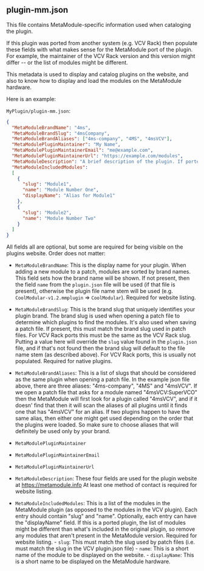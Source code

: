 ## plugin-mm.json 

This file contains MetaModule-specific information used when cataloging the plugin.

If this plugin was ported from another system (e.g. VCV Rack) then populate these fields
with what makes sense for the MetaModule port of the plugin. For example, the maintainer
of the VCV Rack version and this version might differ -- or the list of modules
might be different.

This metadata is used to display and catalog plugins on the website, and also to
know how to display and load the modules on the MetaModule hardware.

Here is an example: 

`MyPlugin/plugin-mm.json`:
```json
{
  "MetaModuleBrandName": "4ms",
  "MetaModuleBrandSlug": "4msCompany",
  "MetaModuleBrandAliases": ["4ms-company", "4MS", "4msVCV"],
  "MetaModulePluginMaintainer": "My Name",
  "MetaModulePluginMaintainerEmail": "me@example.com",
  "MetaModulePluginMaintainerUrl": "https://example.com/modules",
  "MetaModuleDescription": "A brief description of the plugin. If ported from another work, mention that here.",
  "MetaModuleIncludedModules":
  [
    {
      "slug": "Module1",
      "name": "Module Number One",
      "displayName": "Alias for Module1"
    },
    {
      "slug": "Module2",
      "name": "Module Number Two"
    }
  ]
}
```

All fields all are optional, but some are required for being visible on the
plugins website. Order does not matter:

- `MetaModuleBrandName`: This is the display name for your plugin. When adding
  a new module to a patch, modules are sorted by brand names. This field sets
  how the brand name will be shown. If not present, then the field `name` from 
  the `plugin.json` file will be used (if that file is present), otherwise the 
  plugin file name stem will be used (e.g. `CoolModular-v1.2.mmplugin` =>
  `CoolModular`). Required for website listing.

- `MetaModuleBrandSlug`: This is the brand slug that uniquely identifies your
  plugin brand. The brand slug is used when opening a patch file to determine
  which plugins to find the modules. It's also used when saving a patch file.
  If present, this must match the brand slug used in patch files. For VCV
  Rack ports this must be the same as the VCV Rack slug. Putting a value here
  will override the `slug` value found in the `plugin.json` file, and if that's
  not found then the brand slug will default to the file name stem (as
  described above). For VCV Rack ports, this is usually not populated. Required for 
  native plugins.

- `MetaModuleBrandAliases`: This is a list of slugs that should be considered
  as the same plugin when opening a patch file. In the example json file above,
  there are three aliases: "4ms-company", "4MS" and "4msVCV". If we open a
  patch file that asks for a module named "4msVCV:SuperVCO" then the MetaModule
  will first look for a plugin called "4msVCV", and if it doesn' find that then it
  will scan the aliases of all plugins until it finds one that has "4msVCV" for an alias.
  If two plugins happen to have the same alias, then either one might get used
  depending on the order that the plugins were loaded. So make sure to choose
  aliases that will definitely be used only by your brand.

- `MetaModulePluginMaintainer`
- `MetaModulePluginMaintainerEmail`
- `MetaModulePluginMaintainerUrl`
- `MetaModuleDescription`: These four fields are used for the plugin website at https://metamodule.info
   At least one method of contact is required for website listing.

- `MetaModuleIncludedModules`: This is a list of the modules in the MetaModule
  plugin (as opposed to the modules in the VCV plugin). 
  Each entry should contain "slug" and "name". Optionally, each entry can have
  the "displayName" field.
  If this is a ported plugin, the list of modules might be different than what's
  included in the original plugin, so remove any modules that aren't present in
  the MetaModule version. Required for website listing.
      - `slug`: This must match the slug used by patch files (i.e. must match the slug in the VCV plugin.json file)
      - `name`: This is a short name of the module to be displayed on the website.
      - `displayName`: This is a short name to be displayed on the MetaModule hardware.


